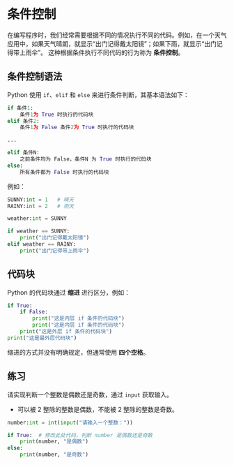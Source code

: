 # 条件控制

在编写程序时，我们经常需要根据不同的情况执行不同的代码。例如，在一个天气应用中，如果天气晴朗，就显示“出门记得戴太阳镜”；如果下雨，就显示“出门记得带上雨伞”。
这种根据条件执行不同代码的行为称为 **条件控制**。

## 条件控制语法

Python 使用 `if`、`elif` 和 `else` 来进行条件判断，其基本语法如下：

```python
if 条件1:
    条件1为 True 时执行的代码块
elif 条件2:
    条件1为 False 条件2为 True 时执行的代码块

...

elif 条件N:
    之前条件均为 False，条件N 为 True 时执行的代码块
else:
    所有条件都为 False 时执行的代码块
```

例如：  

```python shift
SUNNY:int = 1   # 晴天
RAINY:int = 2   # 雨天

weather:int = SUNNY

if weather == SUNNY:
    print("出门记得戴太阳镜")
elif weather == RAINY:
    print("出门记得带上雨伞")
```

## 代码块

Python 的代码块通过 **缩进** 进行区分，例如：  

```python shift
if True:
    if False:
        print("这是内层 if 条件的代码块")
        print("这是内层 if 条件的代码块")
    print("这是外层 if 条件的代码块")
print("这是最外层代码块")
```

缩进的方式并没有明确规定，但通常使用 **四个空格**。

## 练习

请实现判断一个整数是偶数还是奇数，通过 `input` 获取输入。

* 可以被 2 整除的整数是偶数，不能被 2 整除的整数是奇数。

```python shift 19
number:int = int(input("请输入一个整数："))

if True:  # 修改此处代码，判断 number 是偶数还是奇数
    print(number, "是偶数")
else:
    print(number, "是奇数")
```

